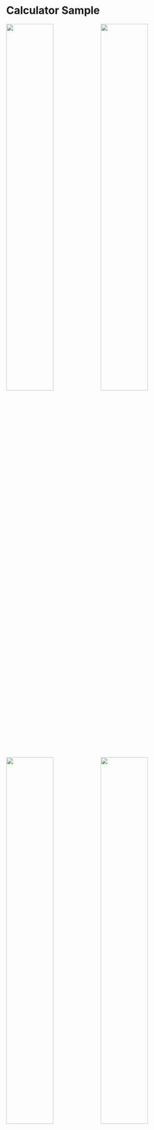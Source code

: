 Calculator Sample
=========

<img src="../docs/calc_gui1.jpg" width="50%"><img src="../docs/calc_gui0.jpg" width="50%">
<img src="../docs/calc_gui2.jpg" width="50%"><img src="../docs/calc_gui3.jpg" width="50%">
<img src="../docs/calc_gui4.jpg" width="50%"><img src="../docs/calc_gui5.jpg" width="50%">

[Japanese](READMEja.md)
   
## Overview

- General-purpose Function Calculator Sample
- When used with the RX65N/RX72N Envision Kit, operation via GUI
- Operated from the console on microcontrollers without graphics
- Multiple floating-point numbers using gmp mpfr library
- Internal processing of multiple digits (number of digits can be changed by changing constants)
- Binary, decimal, and hexadecimal display
- Calculations including binary (0b), decimal, and hexadecimal (0x)
- Interconversion of units (length, speed, weight, monetary rate)

## Project list

- [README.md](README.md)
- [READMEja.md](READMEja.md)
- [main.cpp](main.cpp?ts=4)
- [calc_gui.hpp](calc_gui.hpp?ts=4)
- [calc_symbol.hpp](calc_symbol.hpp?ts=4)
- [calc_func.hpp](calc_func.hpp?ts=4)
- [calc_cmd.hpp](calc_cmd.hpp?ts=4)
- [calc_graph.hpp](calc_graph.hpp?ts=4)
- [calc_unit.hpp](calc_unit.hpp?ts=4)
- [resource.hpp](resource.hpp?ts=4)
- [resource/](./resource)
- [RX26T/Makefile CUI](RX26T/Makefile?ts=4)
- [RX62N/Makefile CUI](RX62N/Makefile?ts=4)
- [RX631/Makefile CUI](RX631/Makefile?ts=4)
- [RX64M/Makefile CUI](RX64M/Makefile?ts=4)
- [RX71M/Makefile CUI](RX71M/Makefile?ts=4)
- [RX66T/Makefile CUI](RX66T/Makefile?ts=4)
- [RX72T/Makefile CUI](RX72T/Makefile?ts=4)
- [RX65N/Makefile GUI (RX65N Envision Kit)](RX65N/Makefile?ts=4)
- [RX72N/Makefile GUI (RX72N Envision Kit)](RX72N/Makefile?ts=4)

---

### Use Library

- libgmp.a
- libmpfr.a

---

### Main support classes

- common/basic_arith.hpp
- common/mpfr.hpp
- common/fixed_map.hpp
- common/fixed_string.hpp
- gui/
- graphics/

---

## Build Method

- Go to the target directory
- Make.
- Write the calc_sample.mot file to the microcontroller.

---

## Corresponding function

|function name|Button(GUI)|function|
|:-:|:-:|---|
|sin|sin|sine|
|cos|cos|cosine|
|tan|tan|tangent|
|asin|asin|arcsine|
|acos|acos|arccosine|
|atan|atan|arctangent|
|sinh|sinh|双曲線関数（ハイパボリックサイン）|
|cosh|cosh|双曲線関数（ハイパボリックコサイン）|
|tanh|tanh|双曲線関数（ハイパボリックタンジェント）|
|asinh|asih|逆双曲線関数（アークハイパボリックサイン）|
|acosh|acoh|逆双曲線関数（アークハイパボリックコサイン）|
|atanh|atah|逆双曲線関数（アークハイパボリックタンジェント）|
|log10|log|基数 10 の対数関数|
|log|ln|基数 e の対数関数|
|x^y|x^y|X の Y 乗|
|x^-1|x^-1|X の -1 乗（逆数）|
|x^2|x^2|二乗|
|sqrt|sqrt|平方根（ルート）|
|exp10|exp|エクスポーネント１０|
|0b|0b|binary|
|0x|0x|hexadecimal|
|Dec|Dec|output decimal|
|Hex|Hex|output hexadecimal|
|Bin|Bin|output binary|
|π|PI|円周率（定数）|
|LOG2|LOG2|自然数（定数）|
|EULER|EULER|オイラー数（定数 1/X）|
|Deg|Deg|角度法、360|
|Rad|Rad|角度法、2 π|
|Grad|Grad|角度法、400|

---

## Command line（CUI, GUI）

Enter a formula from the console to perform the calculation and obtain the result:

```sh
# Start CALC sample for 'RX72T DIY' 200[MHz]
# Rad
# tan(355/226)
-7'497'258.185'325'587'089'863'352'83
# Hex
# ANS
-0x72'662A.2F71'7F67'A9B7'F
```

display help：

```sh
# ?
  PI        constant
  LOG2      constant
  EULER     constant
  ANS       constant
  V[0-9]    Memory symbol 0..9
  Min[0-9]  Memory In 0..9
  ListSym   List symbol
  Rad       0 to 2*PI
  Grad      0 to 400
  Deg       0 to 360
  Dec       Decimal mode
  Hex       Hexadecimal mode
  Bin       Binary mode
  Sep       Separate mode
  sin(x)
  cos(x)
  tan(x)
  asin(x)
  acos(x)
  atan(x)
  sinh(x)
  cosh(x)
  tanh(x)
  asinh(x)
  acosh(x)
  atanh(x)
  sqrt(x)
  log(x)
  ln(x)
  eint(x)
  exp10(x)
  gamma(x)
  zeta(x)
  abs(x)
  rint(x)
  frac(x)
```

---

## Future Plans

- A dedicated programming language, allowing you to perform your own operations
- Graphing
- Arithmetic Processing

---

## Answer of tan(355/226) 

This calculation is a simple benchmark requiring sufficient digits and precision

```
# Rad
# tan(355/226)
 -7497258.185325587112905071831891248663417267943785263161571
```

---

Translated with DeepL.com (free version)

---

License
----
   
MIT open source license   

libgmp:  GNU LGPL v3 and GNU GPL v2   
libfrmp: GNU LGPL v3   
